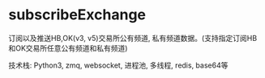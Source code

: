 # subscribeExchange
订阅以及推送HB,OK(v3, v5)交易所公有频道, 私有频道数据。(支持指定订阅HB和OK交易所任意公有频道和私有频道)

技术栈: Python3, zmq, websocket, 进程池, 多线程, redis, base64等
